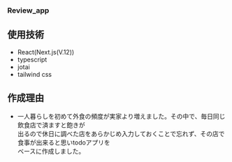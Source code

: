 ### Review_app

## 使用技術 
- React(Next.js(V.12))  
- typescript 
- jotai  
- tailwind css  

## 作成理由  
- 一人暮らしを初めて外食の頻度が実家より増えました。その中で、毎日同じ飲食店で済ますと飽きが  
  出るので休日に調べた店をあらかじめ入力しておくことで忘れず、その店で食事が出来ると思いtodoアプリを  
  ベースに作成しました。
